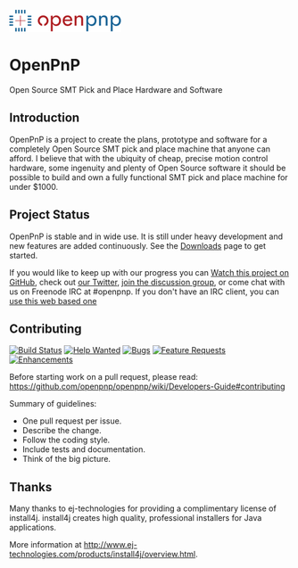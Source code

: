 ![OpenPNP Logo](https://raw.githubusercontent.com/openpnp/openpnp-logo/develop/logo_small.png)

# OpenPnP

Open Source SMT Pick and Place Hardware and Software

## Introduction

OpenPnP is a project to create the plans, prototype and software for a completely Open Source SMT
pick and place machine that anyone can afford. I believe that with the ubiquity of cheap, precise
motion control hardware, some ingenuity and plenty of Open Source software it should be possible
to build and own a fully functional SMT pick and place machine for under $1000.

## Project Status

OpenPnP is stable and in wide use. It is still under heavy development and new features are added continuously. See the [Downloads](http://openpnp.org/downloads) page to get started.

If you would like to keep up with our progress you can
[Watch this project on GitHub](http://github.com/openpnp/openpnp), check out
[our Twitter](http://twitter.com/openpnp), [join the discussion group](http://groups.google.com/group/openpnp),
or come chat with us on Freenode IRC at #openpnp. If you don't have an IRC client,
you can [use this web based one](http://webchat.freenode.net/?channels=openpnp)

## Contributing

[![Build Status](https://travis-ci.org/openpnp/openpnp.svg?branch=develop)](https://travis-ci.org/openpnp/openpnp)
[![Help Wanted](https://img.shields.io/github/issues-raw/openpnp/openpnp/help-wanted.svg?label=help-wanted&colorB=5319e7)](https://github.com/openpnp/openpnp/labels/help-wanted)
[![Bugs](https://img.shields.io/github/issues-raw/openpnp/openpnp/bug.svg?label=bugs&colorB=D9472F)](https://github.com/openpnp/openpnp/labels/bug)
[![Feature Requests](https://img.shields.io/github/issues-raw/openpnp/openpnp/feature-request.svg?label=feature-requests&colorB=bfd4f2)](https://github.com/openpnp/openpnp/labels/feature-request)
[![Enhancements](https://img.shields.io/github/issues-raw/openpnp/openpnp/enhancement.svg?label=enhancements&colorB=0052cc)](https://github.com/openpnp/openpnp/labels/enhancement)


Before starting work on a pull request, please read: https://github.com/openpnp/openpnp/wiki/Developers-Guide#contributing

Summary of guidelines:

* One pull request per issue.
* Describe the change.
* Follow the coding style.
* Include tests and documentation.
* Think of the big picture.

## Thanks

Many thanks to ej-technologies for providing a complimentary license of install4j. install4j
creates high quality, professional installers for Java applications.

More information at http://www.ej-technologies.com/products/install4j/overview.html.
